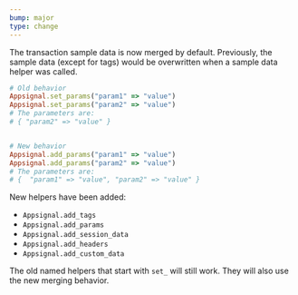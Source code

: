 ```yaml
---
bump: major
type: change
---
```


The transaction sample data is now merged by default. Previously, the sample data (except for tags) would be overwritten when a sample data helper was called.

```ruby
# Old behavior
Appsignal.set_params("param1" => "value")
Appsignal.set_params("param2" => "value")
# The parameters are:
# { "param2" => "value" }


# New behavior
Appsignal.add_params("param1" => "value")
Appsignal.add_params("param2" => "value")
# The parameters are:
# {  "param1" => "value", "param2" => "value" }
```

New helpers have been added:

- `Appsignal.add_tags`
- `Appsignal.add_params`
- `Appsignal.add_session_data`
- `Appsignal.add_headers`
- `Appsignal.add_custom_data`

The old named helpers that start with `set_` will still work. They will also use the new merging behavior.
